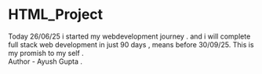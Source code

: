 # HTML_Project
Today 26/06/25 i started my webdevelopment journey . and i will complete full stack web development in just 90 days , means before 30/09/25. This is my promish to my self .
<br>
Author - Ayush Gupta .
